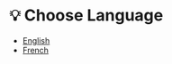 # 💡 Choose Language

* [English](https://app.gitbook.com/o/XI0zNx9MVcIiSOBcL5ep/s/EsjMYmzBzLL9q2UqrLEA/)
* [French](https://app.gitbook.com/o/XI0zNx9MVcIiSOBcL5ep/s/EayRdbLfwsJW1ffBwplW/)
